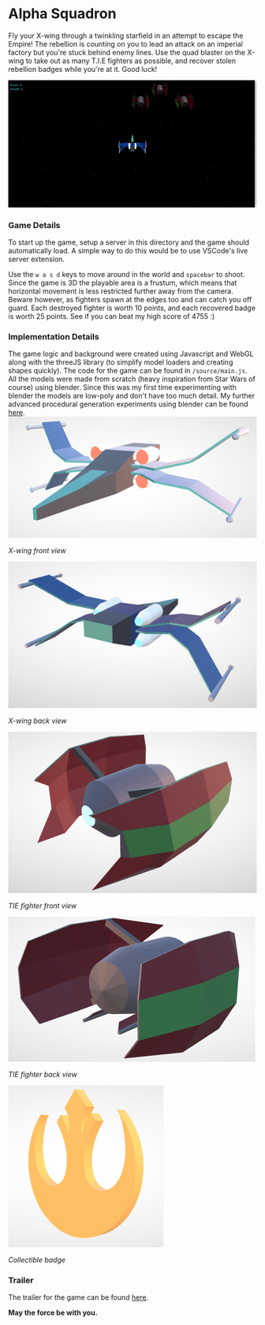 # Alpha Squadron
Fly your X-wing through a twinkling starfield in an attempt to escape the Empire! The rebellion is counting on you to lead an attack on an imperial factory but you're stuck behind enemy lines. Use the quad blaster on the X-wing to take out as many T.I.E fighters as possible, and recover stolen rebellion badges while you're at it. Good luck!

![Demo](./img/demo.gif)
### Game Details
To start up the game, setup a server in this directory and the game should automatically load. A simple way to do this would be to use VSCode's live server extension. 

Use the ```w a s d``` keys to move around in the world and ```spacebar``` to shoot. Since the game is 3D the playable area is a frustum, which means that horizontal movement is less restricted further away from the camera. Beware however, as fighters spawn at the edges too and can catch you off guard. Each destroyed fighter is worth 10 points, and each recovered badge is worth 25 points. See if you can beat my high score of 4755 :)
### Implementation Details
The game logic and background were created using Javascript and WebGL along with the threeJS library (to simplify model loaders and creating shapes quickly). The code for the game can be found in ```/source/main.js```. All the models were made from scratch (heavy inspiration from Star Wars of course) using blender. Since this was my first time experimenting with blender the models are low-poly and don't have too much detail. My further advanced procedural generation experiments using blender can be found [here](https://github.com/Aa-Aanegola/legendary-brocolli). 
![x-wing](./img/xwing1.png)

*X-wing front view*

![x-wing](./img/xwing2.png)

*X-wing back view*

![fighter](./img/fighter1.png)

*TIE fighter front view*

![fighter](./img/fighter2.png)

*TIE fighter back view*

![badge](./img/badge.png)

*Collectible badge*
### Trailer 
The trailer for the game can be found [here](https://drive.google.com/file/d/12qKqVKPpSWspb7C11VKPe_hpc_M7AZAy/view?usp=sharing).

**May the force be with you.**
